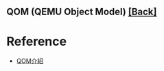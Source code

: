 QOM (QEMU Object Model) [[Back]](note_qemu_concept.md#QOM)
---



# Reference

+ [QOM介紹](https://terenceli.github.io/%E6%8A%80%E6%9C%AF/2017/01/08/qom-introduction)

